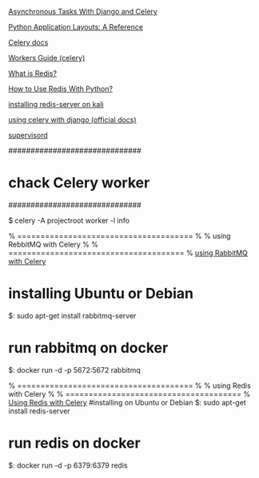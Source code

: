 [Asynchronous Tasks With Django and Celery](https://realpython.com/asynchronous-tasks-with-django-and-celery/#overview)

[Python Application Layouts: A Reference](https://realpython.com/python-application-layouts/)

[Celery docs](https://docs.celeryproject.org/en/master/index.html)

[Workers Guide (celery)](https://docs.celeryproject.org/en/latest/userguide/workers.html)

[What is Redis?](https://realpython.com/caching-in-django-with-redis/#what-is-redis)

[How to Use Redis With Python?](https://realpython.com/python-redis/#installing-redis-from-source)

[installing redis-server on kali](https://installati.one/kalilinux/redis/)


[using celery with django (official docs)](https://docs.celeryproject.org/en/latest/django/first-steps-with-django.html#using-celery-with-django)

[supervisord](http://supervisord.org/)

##############################
#    chack Celery worker     #
##############################

$ celery -A projectroot worker -l info




% ====================================== %
%       using RebbitMQ with Celery       %
% ====================================== %
[using RabbitMQ with Celery](https://docs.celeryproject.org/en/latest/getting-started/backends-and-brokers/rabbitmq.html#broker-rabbitmq)
# installing Ubuntu or Debian
$: sudo apt-get install rabbitmq-server
# run rabbitmq on docker
$: docker run -d -p 5672:5672 rabbitmq


% ====================================== %
%        using Redis with Celery         %
% ====================================== %
[Using Redis with Celery](https://docs.celeryproject.org/en/latest/getting-started/backends-and-brokers/redis.html#broker-redis)
#installing on Ubuntu or Debian
$: sudo apt-get install redis-server
# run redis on docker
$: docker run -d -p 6379:6379 redis



